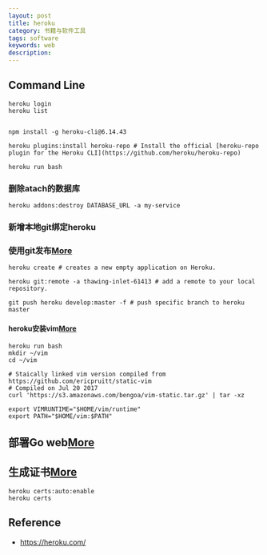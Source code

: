 ```yaml
---
layout: post
title: heroku
category: 书籍与软件工具
tags: software
keywords: web
description: 
---
```



## Command Line

```
heroku login
heroku list


npm install -g heroku-cli@6.14.43

heroku plugins:install heroku-repo # Install the official [heroku-repo plugin for the Heroku CLI](https://github.com/heroku/heroku-repo)

heroku run bash

```

### 删除atach的数据库

```
heroku addons:destroy DATABASE_URL -a my-service
```

### 新增本地git绑定heroku

### 使用git发布[More](https://devcenter.heroku.com/articles/git)

```
heroku create # creates a new empty application on Heroku.

heroku git:remote -a thawing-inlet-61413 # add a remote to your local repository.

git push heroku develop:master -f # push specific branch to heroku master
```

#### heroku安装vim[More](https://gist.github.com/dvdbng/7375821b20f189c189ab1bd29392c98e)

```
heroku run bash
mkdir ~/vim
cd ~/vim

# Staically linked vim version compiled from https://github.com/ericpruitt/static-vim
# Compiled on Jul 20 2017
curl 'https://s3.amazonaws.com/bengoa/vim-static.tar.gz' | tar -xz

export VIMRUNTIME="$HOME/vim/runtime"
export PATH="$HOME/vim:$PATH"
```

## 部署Go web[More](https://devcenter.heroku.com/articles/getting-started-with-go#declare-app-dependencies)


## 生成证书[More](https://devcenter.heroku.com/articles/ssl-endpoint)

```
heroku certs:auto:enable
heroku certs 

```


## Reference

* <https://heroku.com/>